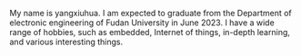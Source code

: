 My name is yangxiuhua. I am expected to graduate from the Department of electronic engineering of Fudan University in June 2023. I have a wide range of hobbies, such as embedded, Internet of things, in-depth learning, and various interesting things.
